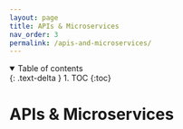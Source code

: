 ```yaml
---
layout: page
title: APIs & Microservices
nav_order: 3
permalink: /apis-and-microservices/
---
```


<details open markdown="block">
  <summary>
    Table of contents
  </summary>
  {: .text-delta }
1. TOC
{:toc}
</details>

# APIs & Microservices